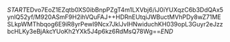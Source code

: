 $START$EDvo7EoZ1EZqtb0XS0ibBnpPZgT4m1LXVbj6/iJ0iYUXqzC6b3DdQAx5ynlQ52yf/M920ASmF9H2ihVQuFAJ++HDRnEUtqiJWBuctMVhPDy8wZ71MESLkpWMThbqog6E9iR8yrPewI9Ncx7JklJvIHNwiduchKH039opL3Guyr2eJzzbcHLKy3eBjAkcYUoKh2YXk5J4p6kz6RdMsQ78Wg==$END$